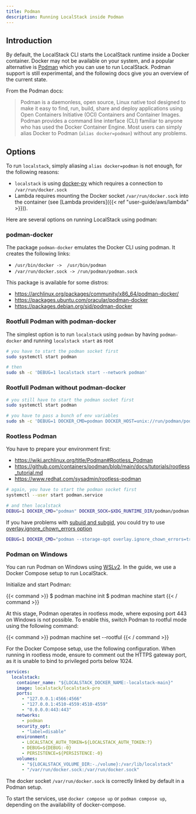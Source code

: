 ```yaml
---
title: Podman
description: Running LocalStack inside Podman
---
```


## Introduction

By default, the LocalStack CLI starts the LocalStack runtime inside a Docker container.
Docker may not be available on your system, and a popular alternative is [Podman](https://podman.io/getting-started/) which you can use to run LocalStack.
Podman support is still experimental, and the following docs give you an overview of the current state.

From the Podman docs:

> Podman is a daemonless, open source, Linux native tool designed to make it easy to find, run, build, share and deploy applications using Open Containers Initiative (OCI) Containers and Container Images.
> Podman provides a command line interface (CLI) familiar to anyone who has used the Docker Container Engine.
> Most users can simply alias Docker to Podman (`alias docker=podman`) without any problems.

## Options

To run `localstack`, simply aliasing `alias docker=podman` is not enough, for the following reasons:
- `localstack` is using [docker-py](https://pypi.org/project/docker/) which requires a connection to `/var/run/docker.sock`
- Lambda requires mounting the Docker socket `/var/run/docker.sock` into the container (see [Lambda providers]({{< ref "user-guide/aws/lambda" >}})).

Here are several options on running LocalStack using podman:

### podman-docker

The package `podman-docker` emulates the Docker CLI using podman.
It creates the following links:
- `/usr/bin/docker ->  /usr/bin/podman`
- `/var/run/docker.sock -> /run/podman/podman.sock`

This package is available for some distros:
- https://archlinux.org/packages/community/x86_64/podman-docker/
- https://packages.ubuntu.com/oracular/podman-docker
- https://packages.debian.org/sid/podman-docker

### Rootfull Podman with podman-docker

The simplest option is to run `localstack` using `podman` by having `podman-docker` and running `localstack start` as root

```sh
# you have to start the podman socket first
sudo systemctl start podman

# then
sudo sh -c 'DEBUG=1 localstack start --network podman'
```

### Rootfull Podman without podman-docker

```sh
# you still have to start the podman socket first
sudo systemctl start podman

# you have to pass a bunch of env variables
sudo sh -c 'DEBUG=1 DOCKER_CMD=podman DOCKER_HOST=unix://run/podman/podman.sock DOCKER_SOCK=/run/podman/podman.sock localstack start --network podman'
```

### Rootless Podman

You have to prepare your environment first:
- https://wiki.archlinux.org/title/Podman#Rootless_Podman
- https://github.com/containers/podman/blob/main/docs/tutorials/rootless_tutorial.md
- https://www.redhat.com/sysadmin/rootless-podman

```sh
# again, you have to start the podman socket first
systemctl --user start podman.service

# and then localstack
DEBUG=1 DOCKER_CMD="podman" DOCKER_SOCK=$XDG_RUNTIME_DIR/podman/podman.sock DOCKER_HOST=unix://$XDG_RUNTIME_DIR/podman/podman.sock localstack start --network podman
```

If you have problems with [subuid and subgid](https://wiki.archlinux.org/title/Podman#Set_subuid_and_subgid), you could try to use [overlay.ignore_chown_errors option](https://www.redhat.com/sysadmin/controlling-access-rootless-podman-users)

```sh
DEBUG=1 DOCKER_CMD="podman --storage-opt overlay.ignore_chown_errors=true" DOCKER_SOCK=$XDG_RUNTIME_DIR/podman/podman.sock DOCKER_HOST=unix://$XDG_RUNTIME_DIR/podman/podman.sock localstack start --network podman
```

### Podman on Windows

You can run Podman on Windows using [WSLv2](https://learn.microsoft.com/en-us/windows/wsl/about#what-is-wsl-2).
In the guide, we use a Docker Compose setup to run LocalStack.

Initialize and start Podman:

{{< command >}}
$ podman machine init
$ podman machine start
{{< / command >}}

At this stage, Podman operates in rootless mode, where exposing port 443 on Windows is not possible.
To enable this, switch Podman to rootful mode using the following command:

{{< command >}}
podman machine set --rootful
{{< / command >}}

For the Docker Compose setup, use the following configuration.
When running in rootless mode, ensure to comment out the HTTPS gateway port, as it is unable to bind to privileged ports below 1024.

```yaml
services:
  localstack:
    container_name: "${LOCALSTACK_DOCKER_NAME:-localstack-main}"
    image: localstack/localstack-pro
    ports:
      - "127.0.0.1:4566:4566"
      - "127.0.0.1:4510-4559:4510-4559"
      - "0.0.0.0:443:443"
    networks:
      - podman
    security_opt:
      - "label=disable"
    environment:
      - LOCALSTACK_AUTH_TOKEN=${LOCALSTACK_AUTH_TOKEN:?}
      - DEBUG=${DEBUG:-0}
      - PERSISTENCE=${PERSISTENCE:-0}
    volumes:
      - "${LOCALSTACK_VOLUME_DIR:-./volume}:/var/lib/localstack"
      - "/var/run/docker.sock:/var/run/docker.sock"
```

The docker socket `/var/run/docker.sock` is correctly linked by default in a Podman setup.

To start the services, use `docker compose up` or `podman compose up`, depending on the availability of docker-compose.
